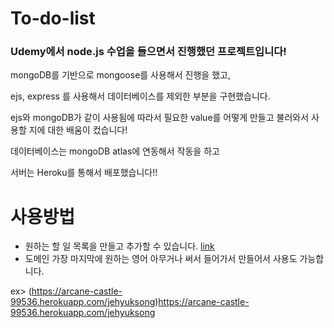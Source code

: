 # To-do-list

### Udemy에서 node.js 수업을 들으면서 진행했던 프로젝트입니다!
mongoDB를 기반으로 mongoose를 사용해서 진행을 했고, 

ejs, express 를 사용해서 데이터베이스를 제외한 부분을 구현했습니다.

ejs와 mongoDB가 같이 사용됨에 따라서 필요한 value를 어떻게 만들고 불러와서 사용할 지에 대한 배움이 컸습니다!

데이터베이스는 mongoDB atlas에 연동해서 작동을 하고

서버는 Heroku를 통해서 배포했습니다!!





# 사용방법
- 원하는 할 일 목록을 만들고 추가할 수 있습니다.
[link](https://arcane-castle-99536.herokuapp.com/)
- 도메인 가장 마지막에 원하는 영어 아무거나 써서 들어가서 만들어서 사용도 가능합니다.

ex> (https://arcane-castle-99536.herokuapp.com/jehyuksong)https://arcane-castle-99536.herokuapp.com/jehyuksong

